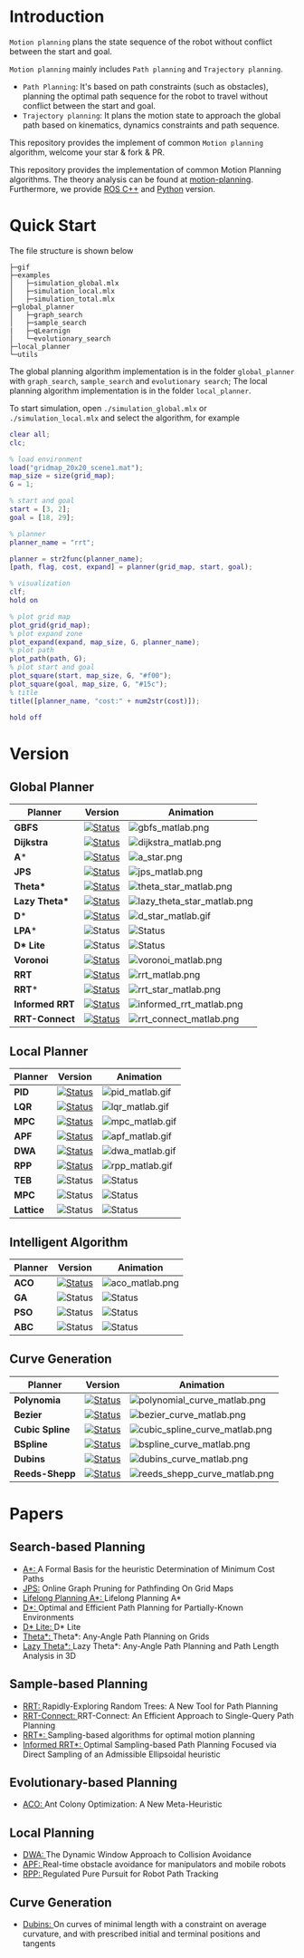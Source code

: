 
# Introduction

`Motion planning` plans the state sequence of the robot without conflict between the start and goal. 

`Motion planning` mainly includes `Path planning` and `Trajectory planning`.

* `Path Planning`: It's based on path constraints (such as obstacles), planning the optimal path sequence for the robot to travel without conflict between the start and goal.
* `Trajectory planning`: It plans the motion state to approach the global path based on kinematics, dynamics constraints and path sequence.

This repository provides the implement of common `Motion planning` algorithm, welcome your star & fork & PR.

This repository provides the implementation of common Motion Planning algorithms. The theory analysis can be found at [motion-planning](https://blog.csdn.net/frigidwinter/category_11410243.html). Furthermore, we provide [ROS C++](https://github.com/ai-winter/ros_motion_planning) and [Python](https://github.com/ai-winter/matlab_motion_planning) version.


# Quick Start

The file structure is shown below

```
├─gif
├─examples
│   ├─simulation_global.mlx
│   ├─simulation_local.mlx
│   ├─simulation_total.mlx
├─global_planner
│   ├─graph_search
│   ├─sample_search
|   ├─qLearnign
│   └─evolutionary_search
├─local_planner
└─utils
```

The global planning algorithm implementation is in the folder `global_planner` with `graph_search`, `sample_search` and `evolutionary search`; The local planning algorithm implementation is in the folder `local_planner`.

To start simulation, open `./simulation_global.mlx` or `./simulation_local.mlx` and select the algorithm, for example

```matlab
clear all;
clc;

% load environment
load("gridmap_20x20_scene1.mat");
map_size = size(grid_map);
G = 1;

% start and goal
start = [3, 2];
goal = [18, 29];

% planner
planner_name = "rrt";

planner = str2func(planner_name);
[path, flag, cost, expand] = planner(grid_map, start, goal);

% visualization
clf;
hold on

% plot grid map
plot_grid(grid_map);
% plot expand zone
plot_expand(expand, map_size, G, planner_name);
% plot path
plot_path(path, G);
% plot start and goal
plot_square(start, map_size, G, "#f00");
plot_square(goal, map_size, G, "#15c");
% title
title([planner_name, "cost:" + num2str(cost)]);

hold off
```

# Version
## Global Planner

Planner      |    Version    | Animation   
------------ | --------- | --------- 
**GBFS**     | [![Status](https://img.shields.io/badge/done-v1.0-brightgreen)](https://github.com/ai-winter/matlab_motion_planning/blob/master/global_planner/graph_search/gbfs.m)     | ![gbfs_matlab.png](gif/gbfs_matlab.png)
**Dijkstra**     | [![Status](https://img.shields.io/badge/done-v1.0-brightgreen)](https://github.com/ai-winter/matlab_motion_planning/blob/master/global_planner/graph_search/dijkstra.m) | ![dijkstra_matlab.png](gif/dijkstra_matlab.png)
**A***     | [![Status](https://img.shields.io/badge/done-v1.0-brightgreen)](https://github.com/ai-winter/matlab_motion_planning/blob/master/global_planner/graph_search/a_star.m) | ![a_star.png](gif/a_star_matlab.png)
**JPS**                 | [![Status](https://img.shields.io/badge/done-v1.0-brightgreen)](https://github.com/ai-winter/matlab_motion_planning/blob/master/global_planner/graph_search/jps.m) |  ![jps_matlab.png](gif/jps_matlab.png)
**Theta\***                 | [![Status](https://img.shields.io/badge/done-v1.0-brightgreen)](https://github.com/ai-winter/matlab_motion_planning/blob/master/global_planner/graph_search/theta_star.m) |  ![theta_star_matlab.png](gif/theta_star_matlab.png)
**Lazy Theta\***                 | [![Status](https://img.shields.io/badge/done-v1.0-brightgreen)](https://github.com/ai-winter/matlab_motion_planning/blob/master/global_planner/graph_search/lazy_theta_star.m) |  ![lazy_theta_star_matlab.png](gif/lazy_theta_star_matlab.png)
**D***              |  [![Status](https://img.shields.io/badge/done-v1.0-brightgreen)](https://github.com/ai-winter/matlab_motion_planning/blob/master/global_planner/graph_search/d_star.m) |  ![d_star_matlab.gif](gif/d_star_matlab.gif) 
**LPA***                 | ![Status](https://img.shields.io/badge/develop-v1.0-red) | ![Status](https://img.shields.io/badge/gif-none-yellow) 
**D\* Lite**                 | ![Status](https://img.shields.io/badge/develop-v1.0-red) |![Status](https://img.shields.io/badge/gif-none-yellow)
**Voronoi**                 | [![Status](https://img.shields.io/badge/done-v1.0-brightgreen)](https://github.com/ai-winter/matlab_motion_planning/blob/master/global_planner/graph_search/voronoi_plan.m) |  ![voronoi_matlab.png](gif/voronoi_matlab.png)
**RRT**                 | [![Status](https://img.shields.io/badge/done-v1.0-brightgreen)](https://github.com/ai-winter/matlab_motion_planning/blob/master/global_planner/sample_search/rrt.m) | ![rrt_matlab.png](gif/rrt_matlab.png)
**RRT***               | [![Status](https://img.shields.io/badge/done-v1.0-brightgreen)](https://github.com/ai-winter/matlab_motion_planning/blob/master/global_planner/sample_search/rrt_star.m) |![rrt_star_matlab.png](gif/rrt_star_matlab.png)
**Informed RRT**        | [![Status](https://img.shields.io/badge/done-v1.0-brightgreen)](https://github.com/ai-winter/matlab_motion_planning/blob/master/global_planner/sample_search/informed_rrt.m) |![informed_rrt_matlab.png](gif/informed_rrt_matlab.png)
**RRT-Connect**               | [![Status](https://img.shields.io/badge/done-v1.0-brightgreen)](https://github.com/ai-winter/matlab_motion_planning/blob/master/global_planner/sample_search/rrt_connect.m) |![rrt_connect_matlab.png](gif/rrt_connect_matlab.png)

## Local Planner
| Planner |  Version    | Animation                                             |
| ------- | -------------------------------------------------------- | -------------------------------------------------------- | 
| **PID**   | [![Status](https://img.shields.io/badge/done-v1.0-brightgreen)](https://github.com/ai-winter/matlab_motion_planning/blob/master/local_planner/pid_plan.m) | ![pid_matlab.gif](gif/pid_matlab.gif)
|   **LQR**   |     [![Status](https://img.shields.io/badge/done-v1.0-brightgreen)](https://github.com/ai-winter/matlab_motion_planning/blob/master/local_planner/lqr_plan.m)     | ![lqr_matlab.gif](gif/lqr_matlab.gif)
|   **MPC**   |     [![Status](https://img.shields.io/badge/done-v1.0-brightgreen)](https://github.com/ai-winter/matlab_motion_planning/blob/master/local_planner/mpc_plan.m)     | ![mpc_matlab.gif](gif/mpc_matlab.gif)
| **APF**   | [![Status](https://img.shields.io/badge/done-v1.0-brightgreen)](https://github.com/ai-winter/matlab_motion_planning/blob/master/local_planner/apf_plan.m) | ![apf_matlab.gif](gif/apf_matlab.gif) 
| **DWA**  | [![Status](https://img.shields.io/badge/done-v1.0-brightgreen)](https://github.com/ai-winter/matlab_motion_planning/blob/master/local_planner/dwa_plan.m) | ![dwa_matlab.gif](gif/dwa_matlab.gif)
|   **RPP**   |     [![Status](https://img.shields.io/badge/done-v1.0-brightgreen)](https://github.com/ai-winter/matlab_motion_planning/blob/master/local_planner/rpp_plan.m)     | ![rpp_matlab.gif](gif/rpp_matlab.gif)
| **TEB** | ![Status](https://img.shields.io/badge/develop-v1.0-red) | ![Status](https://img.shields.io/badge/gif-none-yellow) 
| **MPC** | ![Status](https://img.shields.io/badge/develop-v1.0-red) | ![Status](https://img.shields.io/badge/gif-none-yellow) 
| **Lattice** | ![Status](https://img.shields.io/badge/develop-v1.0-red) | ![Status](https://img.shields.io/badge/gif-none-yellow) 

## Intelligent Algorithm

| Planner | Version    | Animation                                                 |
| ------- | -------------------------------------------------------- | -------------------------------------------------------- 
| **ACO** | [![Status](https://img.shields.io/badge/done-v1.0-brightgreen)](https://github.com/ai-winter/matlab_motion_planning/blob/master/global_planner/evolutionary_search/aco.m) | ![aco_matlab.png](gif/aco_matlab.png)
| **GA**  | ![Status](https://img.shields.io/badge/develop-v1.0-red) | ![Status](https://img.shields.io/badge/gif-none-yellow) 
| **PSO** | ![Status](https://img.shields.io/badge/develop-v1.0-red) | ![Status](https://img.shields.io/badge/gif-none-yellow) 
| **ABC** | ![Status](https://img.shields.io/badge/develop-v1.0-red) | ![Status](https://img.shields.io/badge/gif-none-yellow) 


## Curve Generation

| Planner | Version   | Animation                                |
| ------- | -------------------------------------------------------- | -------------------------------------------------------- 
| **Polynomia** | [![Status](https://img.shields.io/badge/done-v1.0-brightgreen)](https://github.com/ai-winter/matlab_motion_planning/blob/master/curve_generation/polynomial_curve.m) | ![polynomial_curve_matlab.png](gif/polynomial_curve_matlab.png)
| **Bezier** | [![Status](https://img.shields.io/badge/done-v1.0-brightgreen)](https://github.com/ai-winter/matlab_motion_planning/blob/master/curve_generation/bezier_curve.m) | ![bezier_curve_matlab.png](gif/bezier_curve_matlab.png)
| **Cubic Spline** | [![Status](https://img.shields.io/badge/done-v1.0-brightgreen)](https://github.com/ai-winter/matlab_motion_planning/blob/master/curve_generation/cubic_spline.m) | ![cubic_spline_curve_matlab.png](gif/cubic_spline_curve_matlab.png)
| **BSpline** | [![Status](https://img.shields.io/badge/done-v1.0-brightgreen)](https://github.com/ai-winter/matlab_motion_planning/blob/master/curve_generation/bspline_curve.m) | ![bspline_curve_matlab.png](gif/bspline_curve_matlab.png)
| **Dubins** | [![Status](https://img.shields.io/badge/done-v1.0-brightgreen)](https://github.com/ai-winter/matlab_motion_planning/blob/master/curve_generation/dubins_curve.m) | ![dubins_curve_matlab.png](gif/dubins_curve_matlab.png)
| **Reeds-Shepp** | [![Status](https://img.shields.io/badge/done-v1.0-brightgreen)](https://github.com/ai-winter/matlab_motion_planning/blob/master/curve_generation/reeds_shepp.m) | ![reeds_shepp_curve_matlab.png](gif/reeds_shepp_curve_matlab.png)

# Papers
## Search-based Planning
* [A*: ](https://ieeexplore.ieee.org/document/4082128) A Formal Basis for the heuristic Determination of Minimum Cost Paths
* [JPS:](https://ojs.aaai.org/index.php/AAAI/article/view/7994) Online Graph Pruning for Pathfinding On Grid Maps
* [Lifelong Planning A*: ](https://www.cs.cmu.edu/~maxim/files/aij04.pdf) Lifelong Planning A*
* [D*: ](http://web.mit.edu/16.412j/www/html/papers/original_dstar_icra94.pdf) Optimal and Efficient Path Planning for Partially-Known Environments
* [D* Lite: ](http://idm-lab.org/bib/abstracts/papers/aaai02b.pdf) D* Lite
* [Theta*: ](https://www.jair.org/index.php/jair/article/view/10676) Theta*: Any-Angle Path Planning on Grids
* [Lazy Theta*: ](https://ojs.aaai.org/index.php/AAAI/article/view/7566) Lazy Theta*: Any-Angle Path Planning and Path Length Analysis in 3D

## Sample-based Planning
* [RRT: ](http://msl.cs.uiuc.edu/~lavalle/papers/Lav98c.pdf) Rapidly-Exploring Random Trees: A New Tool for Path Planning
* [RRT-Connect: ](http://www-cgi.cs.cmu.edu/afs/cs/academic/class/15494-s12/readings/kuffner_icra2000.pdf) RRT-Connect: An Efficient Approach to Single-Query Path Planning
* [RRT*: ](https://journals.sagepub.com/doi/abs/10.1177/0278364911406761) Sampling-based algorithms for optimal motion planning
* [Informed RRT*: ](https://arxiv.org/abs/1404.2334) Optimal Sampling-based Path Planning Focused via Direct Sampling of an Admissible Ellipsoidal heuristic

## Evolutionary-based Planning
* [ACO: ](http://www.cs.yale.edu/homes/lans/readings/routing/dorigo-ants-1999.pdf) Ant Colony Optimization: A New Meta-Heuristic

## Local Planning

* [DWA: ](https://www.ri.cmu.edu/pub_files/pub1/fox_dieter_1997_1/fox_dieter_1997_1.pdf) The Dynamic Window Approach to Collision Avoidance
* [APF: ](https://ieeexplore.ieee.org/document/1087247)Real-time obstacle avoidance for manipulators and mobile robots
* [RPP: ](https://arxiv.org/pdf/2305.20026.pdf)Regulated Pure Pursuit for Robot Path Tracking

## Curve Generation
* [Dubins: ]() On curves of minimal length with a constraint on average curvature, and with prescribed initial and terminal positions and tangents
